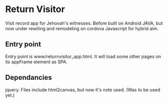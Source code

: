 # Return Visitor 
Visit record app for Jehovah's witnesses.
Before built on Android JAVA, but now under rewiting and remodeling on cordova Javascript for hybrid aim.

## Entry point
Entry point is www/returnvisitor_app.html. It will load some other pages on its appFrame element as SPA.

## Dependancies
jquery.
Files include html2canvas, but now it's note used. (Was to be used yet.)


